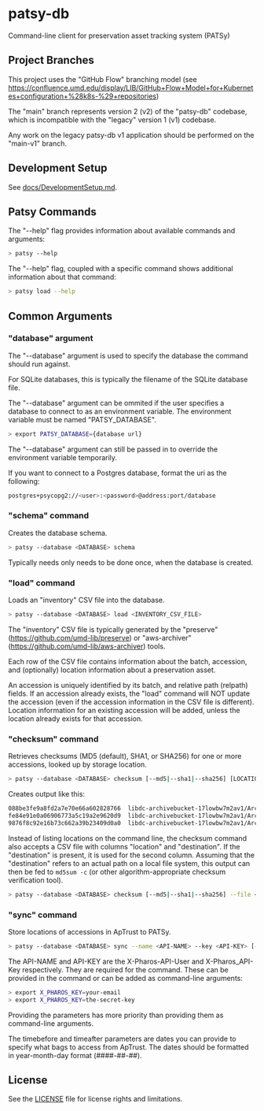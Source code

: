 # patsy-db

Command-line client for preservation asset tracking system (PATSy)

## Project Branches

This project uses the "GitHub Flow" branching model (see
<https://confluence.umd.edu/display/LIB/GitHub+Flow+Model+for+Kubernetes+configuration+%28k8s-%29+repositories>)

The "main" branch represents version 2 (v2) of the "patsy-db" codebase, which
is incompatible with the "legacy" version 1 (v1) codebase.

Any work on the legacy patsy-db v1 application should be performed on the
"main-v1" branch.

## Development Setup

See [docs/DevelopmentSetup.md](docs/DevelopmentSetup.md).

## Patsy Commands

The "--help" flag provides information about available commands and arguments:

```bash
> patsy --help
```

The "--help" flag, coupled with a specific command shows additional information
about that command:

```bash
> patsy load --help
```

## Common Arguments

### "database" argument

The "--database" argument is used to specify the database the command should
run against.

For SQLite databases, this is typically the filename of the SQLite database
file.

The "--database" argument can be ommited if the user specifies a database to
connect to as an environment variable. The environment variable must be named
"PATSY_DATABASE".

```bash
> export PATSY_DATABASE={database url}
```

The "--database" argument can still be passed in to override the environment
variable temporarily.

If you want to connect to a Postgres database, format the uri as the following:

```bash
postgres+psycopg2://<user>:<password>@address:port/database
```

### "schema" command

Creates the database schema.

```bash
> patsy --database <DATABASE> schema
```

Typically needs only needs to be done once, when the database is created.

### "load" command

Loads an "inventory" CSV file into the database.

```bash
> patsy --database <DATABASE> load <INVENTORY_CSV_FILE>
```

The "inventory" CSV file is typically generated by the "preserve"
(<https://github.com/umd-lib/preserve>) or "aws-archiver"
(<https://github.com/umd-lib/aws-archiver>) tools.

Each row of the CSV file contains information about the batch, accession,
and (optionally) location information about a preservation asset.

An accession is uniquely identified by its batch, and relative path (relpath)
fields. If an accession already exists, the "load" command will NOT update
the accession (even if the accession information in the CSV file is different).
Location information for an existing accession will be added, unless the
location already exists for that accession.

### "checksum" command

Retrieves checksums (MD5 (default), SHA1, or SHA256) for one or more accessions,
looked up by storage location.

```bash
> patsy --database <DATABASE> checksum [--md5|--sha1|--sha256] [LOCATION [LOCATIONS...]]
```

Creates output like this:

```bash
088be3fe9a8fd2a7e70e66a602828766  libdc-archivebucket-17lowbw7m2av1/Archive000Florence/Florence.mpg
fe84e91e0a06906773a5c19a2e9620d9  libdc-archivebucket-17lowbw7m2av1/Archive000Football1/19461130-FB-002-2Qtr.mpg
9876f8c92e16b73c662a39b23409d0a0  libdc-archivebucket-17lowbw7m2av1/Archive000Football1/19461130-FB-003-2Half.mpg
```

Instead of listing locations on the command line, the checksum command
also accepts a CSV file with columns "location" and "destination". If
the "destination" is present, it is used for the second column. Assuming
that the "destination" refers to an actual path on a local file
system, this output can then be fed to `md5sum -c` (or other
algorithm-appropriate checksum verification tool).

```bash
> patsy --database <DATABASE> checksum [--md5|--sha1|--sha256] --file <CSV_FILE>
```

### "sync" command

Store locations of accessions in ApTrust to PATSy.

```bash
> patsy --database <DATABASE> sync --name <API-NAME> --key <API-KEY> [--timebefore|--timeafter] <YEAR-MONTH-DAY>
```

The API-NAME and API-KEY are the X-Pharos-API-User and X-Pharos_API-Key respectively. They are required for the command.
These can be provided in the command or can be added as command-line arguments:

```bash
> export X_PHAROS_KEY=your-email
> export X_PHAROS_KEY=the-secret-key
```

Providing the parameters has more priority than providing them as command-line arguments.

The timebefore and timeafter parameters are dates you can provide to specify what bags to access from ApTrust.
The dates should be formatted in year-month-day format (####-##-##).

## License

See the [LICENSE](LICENSE) file for license rights and limitations.
